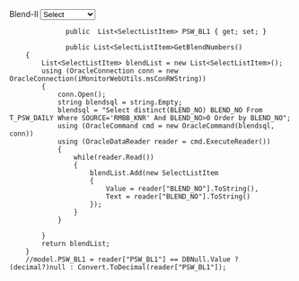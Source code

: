 <div class="col-md-2" id="pswBlock4">
                    <label class="form-label">Blend-II</label>
                    <select id="PSW_BL1" name="PSW_BL1" onchange="CheckPSW_CONS1()" class="form-control">
                        <option value="">Select</option>
                        @if (ViewBag.PSW_BL1 != null)
                        {
                            foreach (var item in (List<SelectListItem>)ViewBag.PSW_BL1)
                            {
                                <option value="@item.Value">@item.Value</option>
                            }
                        }
                    </select>
                </div>


                  public  List<SelectListItem> PSW_BL1 { get; set; }

                  public List<SelectListItem>GetBlendNumbers()
        {
            List<SelectListItem> blendList = new List<SelectListItem>();
            using (OracleConnection conn = new OracleConnection(iMonitorWebUtils.msConRWString))
            {
                conn.Open();
                string blendsql = string.Empty;
                blendsql = "Select distinct(BLEND_NO) BLEND_NO From T_PSW_DAILY Where SOURCE='RMBB_KNR' And BLEND_NO>0 Order by BLEND_NO";
                using (OracleCommand cmd = new OracleCommand(blendsql, conn))
                using (OracleDataReader reader = cmd.ExecuteReader())
                {
                    while(reader.Read())
                    {
                        blendList.Add(new SelectListItem
                        {
                            Value = reader["BLEND_NO"].ToString(),
                            Text = reader["BLEND_NO"].ToString()
                        });
                    }
                }
                
            }
            return blendList;
        }
        //model.PSW_BL1 = reader["PSW_BL1"] == DBNull.Value ? (decimal?)null : Convert.ToDecimal(reader["PSW_BL1"]);
